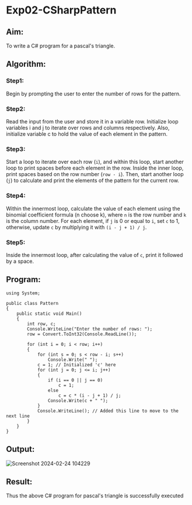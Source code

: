 # Exp02-CSharpPattern

## Aim:
To write a C# program for a pascal's triangle. 
## Algorithm:

### Step1:
Begin by prompting the user to enter the number of rows for the pattern.

### Step2:
Read the input from the user and store it in a variable row. Initialize loop variables i and j to iterate over rows and columns respectively. Also, initialize variable c to hold the value of each element in the pattern.

### Step3:
Start a loop to iterate over each row (`i`), and within this loop, start another loop to print spaces before each element in the row. Inside the inner loop, print spaces based on the row number (`row - i`). Then, start another loop (`j`) to calculate and print the elements of the pattern for the current row.


### Step4:
Within the innermost loop, calculate the value of each element using the binomial coefficient formula (n choose k), where `n` is the row number and `k` is the column number. For each element, if `j` is 0 or equal to `i`, set `c` to 1, otherwise, update `c` by multiplying it with `(i - j + 1) / j`.

### Step5:
Inside the innermost loop, after calculating the value of `c`, print it followed by a space.

## Program:
```
using System;

public class Pattern
{
    public static void Main()
    {
        int row, c;
        Console.WriteLine("Enter the number of rows: "); 
        row = Convert.ToInt32(Console.ReadLine());

        for (int i = 0; i < row; i++)
        {
            for (int s = 0; s < row - i; s++)
                Console.Write(" ");
            c = 1; // Initialized 'c' here
            for (int j = 0; j <= i; j++)
            {
                if (i == 0 || j == 0)
                    c = 1;
                else
                    c = c * (i - j + 1) / j;
                Console.Write(c + " "); 
            }
            Console.WriteLine(); // Added this line to move to the next line
        }
    }
}

```
## Output:
![Screenshot 2024-02-24 104229](https://github.com/naveen-m0804/Exp02-CSharpPattern/assets/117974950/8bdfba05-7abb-43d9-a1e7-a98bd06ccfea)


## Result:
Thus the above C# program for pascal's triangle is successfully executed
